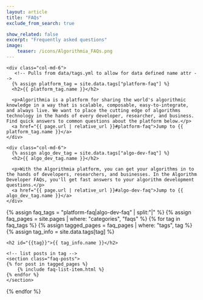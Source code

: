 ```yaml
---
layout: article
title: "FAQs"
exclude_from_search: true

show_related: false
excerpt: "Frequently asked questions"
image:
    teaser: /icons/Algorithmia_FAQs.png
---
```



<div id="faqs-index">
  <section class="row">

    <div class="col-md-6">
       <!-- Pulls from data/tags.yml to allow for data defined name attr -->
      {% assign platform_tag = site.data.tags["platform-faq"] %}
      <h2>{{ platform_tag.name }}</h2>

      <p>Algorithmia is a platform for sharing the world's algorithmic knowledge in a way that is scalable, composable, easy-to-integrate, and always live. We want to place the cutting edge of algorithms technology in the hands of every developer, researcher, and business. Find quick answers to common questions about the platform below.</p>
      <a href="{{ page.url | relative_url }}#platform-faq">Jump to {{ platform_tag.name }}</a>
    </div>

    <div class="col-md-6">
      {% assign algo_dev_tag = site.data.tags["algo-dev-faq"] %}
      <h2>{{ algo_dev_tag.name }}</h2>

      <p>With the Algorithmia platform, you can get your algorithms in to the hands of developers, researchers, and businesses. In the Algorithm Developer FAQs, you'll get fast answers to your algorithm development questions.</p>
      <a href="{{ page.url | relative_url }}#algo-dev-faq">Jump to {{ algo_dev_tag.name }}</a>
    </div>
  </section>

<section class="row">
  <div class="col-md-12">

{% assign faq_tags = "platform-faq|algo-dev-faq" | split:"|" %}
{% assign faq_pages = site.pages | where: "categories", "faqs" %}
{% for tag in faq_tags %}
  {% assign tagged_pages = faq_pages | where: "tags", tag %}
  {% assign tag_info = site.data.tags[tag] %}

	<h2 id="{{tag}}">{{ tag_info.name }}</h2>

	<!-- list posts in tag -->
	<section class="faq-posts">
	{% for post in tagged_pages %}
		{% include faq-list-item.html %}
	{% endfor %}
	</section>

{% endfor %}
</div>
</section>
</div>
